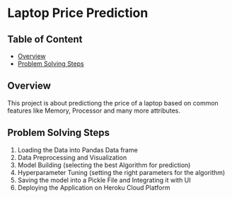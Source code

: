 # Laptop Price Prediction

## Table of Content

* [Overview](#overview)
* [Problem Solving Steps](#problem-solving-steps)

## Overview

This project is about predictiong the price of a laptop based on common features like Memory, Processor and many more attributes.

## Problem Solving Steps

1. Loading the Data into Pandas Data frame
2. Data Preprocessing and Visualization
3. Model Building (selecting the best Algorithm for prediction)
4. Hyperparameter Tuning (setting the right parameters for the algorithm)
5. Saving the model into a Pickle File and Integrating it with UI
6. Deploying the Application on Heroku Cloud Platform
